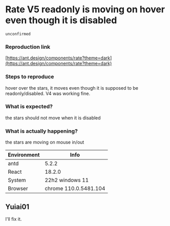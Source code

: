 # Rate V5 readonly is moving on hover even though it is disabled

`unconfirmed`

### Reproduction link

[https://ant.design/components/rate?theme=dark](https://ant.design/components/rate?theme=dark)

### Steps to reproduce

hover over the stars, it moves even though it is supposed to be readonly/disabled. V4 was working fine.

### What is expected?

the stars should not move when it is disabled

### What is actually happening?

the stars are moving on mouse in/out

| Environment | Info                  |
| ----------- | --------------------- |
| antd        | 5.2.2                 |
| React       | 18.2.0                |
| System      | 22h2 windows 11       |
| Browser     | chrome 110.0.5481.104 |

<!-- generated by ant-design-issue-helper. DO NOT REMOVE -->

## Yuiai01

I'll fix it.
